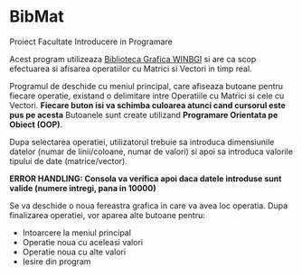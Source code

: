# BibMat
Proiect Facultate Introducere in Programare

Acest program utilizeaza [Biblioteca Grafica WINBGI](https://programarecurabdare.ro/2018/11/24/instalarea-bibliotecii-grafice-winbgim/) si are ca scop efectuarea si afisarea operatiilor cu Matrici si Vectori in timp real.

Programul de deschide cu meniul principal, care afiseaza butoane pentru fiecare operatie, existand o delimitare intre Operatiile cu Matrici si cele cu Vectori.
**Fiecare buton isi va schimba culoarea atunci cand cursorul este pus pe acesta**
Butoanele sunt create utilizand **Programare Orientata pe Obiect (OOP)**.

Dupa selectarea operatiei, utilizatorul trebuie sa introduca dimensiunile datelor (numar de linii/coloane, numar de valori) si apoi sa introduca valorile tipului de date (matrice/vector).

**ERROR HANDLING: Consola va verifica apoi daca datele introduse sunt valide (numere intregi, pana in 10000)**

Se va deschide o noua fereastra grafica in care va avea loc operatia. Dupa finalizarea operatiei, vor aparea alte butoane pentru:
- Intoarcere la meniul principal
- Operatie noua cu aceleasi valori
- Operatie noua cu alte valori
- Iesire din program


